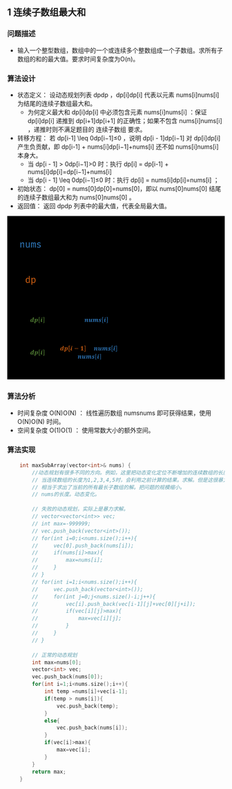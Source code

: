 ## 1 连续子数组最大和

### 问题描述

* 输入一个整型数组，数组中的一个或连续多个整数组成一个子数组。求所有子数组的和的最大值。要求时间复杂度为O(n)。

### 算法设计

* 状态定义： 设动态规划列表 dpdp ，dp[i]dp[i] 代表以元素 nums[i]nums[i] 为结尾的连续子数组最大和。
  * 为何定义最大和 dp[i]dp[i] 中必须包含元素 nums[i]nums[i] ：保证 dp[i]dp[i] 递推到 dp[i+1]dp[i+1] 的正确性；如果不包含 nums[i]nums[i] ，递推时则不满足题目的 连续子数组 要求。
* 转移方程： 若 dp[i-1] \leq 0dp[i−1]≤0 ，说明 dp[i - 1]dp[i−1] 对 dp[i]dp[i] 产生负贡献，即 dp[i-1] + nums[i]dp[i−1]+nums[i] 还不如 nums[i]nums[i] 本身大。   
  * 当 dp[i - 1] > 0dp[i−1]>0 时：执行 dp[i] = dp[i-1] + nums[i]dp[i]=dp[i−1]+nums[i] 
  * 当 dp[i - 1] \leq 0dp[i−1]≤0 时：执行 dp[i] = nums[i]dp[i]=nums[i] ；
* 初始状态： dp[0] = nums[0]dp[0]=nums[0]，即以 nums[0]nums[0] 结尾的连续子数组最大和为 nums[0]nums[0] 。
* 返回值： 返回 dpdp 列表中的最大值，代表全局最大值。

![](image/2021-03-19-00-24-38.png)

### 算法分析

* 时间复杂度 O(N)O(N) ： 线性遍历数组 numsnums 即可获得结果，使用 O(N)O(N) 时间。
* 空间复杂度 O(1)O(1) ： 使用常数大小的额外空间。

### 算法实现

```C++
    int maxSubArray(vector<int>& nums) {
        //动态规划有很多不同的方向。例如，这里把动态变化定位不断增加的连续数组的长度。
        // 当连续数组的长度为1,2,3,4,5时，会利用之前计算的结果。求解。但是这很暴力。
        // 相当于求出了当前的所有最长子数组的解。把问题的规模缩小。
        // nums的长度。动态变化。

        // 失败的动态规划，实际上是暴力求解。
        // vector<vector<int>> vec;
        // int max=-999999;
        // vec.push_back(vector<int>());
        // for(int i=0;i<nums.size();i++){
        //     vec[0].push_back(nums[i]);
        //     if(nums[i]>max){
        //         max=nums[i];
        //     }
        // }
        // for(int i=1;i<nums.size();i++){
        //     vec.push_back(vector<int>());
        //     for(int j=0;j<nums.size()-i;j++){
        //         vec[i].push_back(vec[i-1][j]+vec[0][j+i]);
        //         if(vec[i][j]>max){
        //             max=vec[i][j];
        //         }
        //     }
        // }

        // 正常的动态规划
        int max=nums[0];
        vector<int> vec;
        vec.push_back(nums[0]);
        for(int i=1;i<nums.size();i++){
            int temp =nums[i]+vec[i-1];
            if(temp > nums[i]){
                vec.push_back(temp);
            }
            else{
                vec.push_back(nums[i]);
            }
            if(vec[i]>max){
                max=vec[i];
            }
        }
        return max;
    }
```
